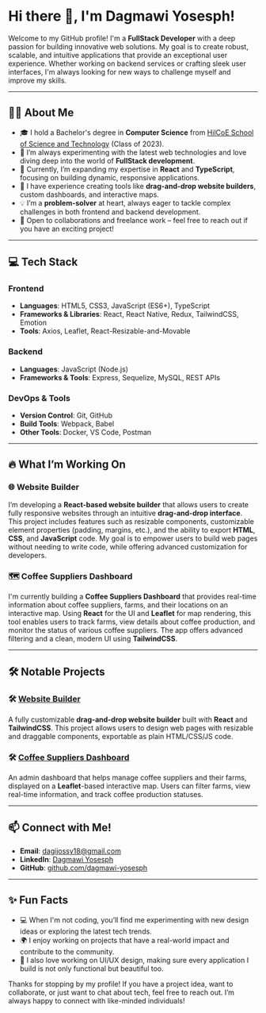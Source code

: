 # Hi there 👋, I'm Dagmawi Yosesph!

Welcome to my GitHub profile! I'm a **FullStack Developer** with a deep passion for building innovative web solutions. My goal is to create robust, scalable, and intuitive applications that provide an exceptional user experience. Whether working on backend services or crafting sleek user interfaces, I'm always looking for new ways to challenge myself and improve my skills.

---

## 👨‍💻 About Me

- 🎓 I hold a Bachelor's degree in **Computer Science** from [HilCoE School of Science and Technology](https://www.hilcoe.net) (Class of 2023).
- 🔭 I’m always experimenting with the latest web technologies and love diving deep into the world of **FullStack development**.
- 🌱 Currently, I’m expanding my expertise in **React** and **TypeScript**, focusing on building dynamic, responsive applications.
- 🚀 I have experience creating tools like **drag-and-drop website builders**, custom dashboards, and interactive maps.
- 💡 I’m a **problem-solver** at heart, always eager to tackle complex challenges in both frontend and backend development.
- 💼 Open to collaborations and freelance work – feel free to reach out if you have an exciting project!

---

## 💻 Tech Stack

### Frontend
- **Languages**: HTML5, CSS3, JavaScript (ES6+), TypeScript
- **Frameworks & Libraries**: React, React Native, Redux, TailwindCSS, Emotion
- **Tools**: Axios, Leaflet, React-Resizable-and-Movable

### Backend
- **Languages**: JavaScript (Node.js)
- **Frameworks & Tools**: Express, Sequelize, MySQL, REST APIs

### DevOps & Tools
- **Version Control**: Git, GitHub
- **Build Tools**: Webpack, Babel
- **Other Tools**: Docker, VS Code, Postman

---

## 🔥 What I’m Working On

### 🌐 **Website Builder**
I’m developing a **React-based website builder** that allows users to create fully responsive websites through an intuitive **drag-and-drop interface**. This project includes features such as resizable components, customizable element properties (padding, margins, etc.), and the ability to export **HTML**, **CSS**, and **JavaScript** code. My goal is to empower users to build web pages without needing to write code, while offering advanced customization for developers.

### 🗺️ **Coffee Suppliers Dashboard**
I'm currently building a **Coffee Suppliers Dashboard** that provides real-time information about coffee suppliers, farms, and their locations on an interactive map. Using **React** for the UI and **Leaflet** for map rendering, this tool enables users to track farms, view details about coffee production, and monitor the status of various coffee suppliers. The app offers advanced filtering and a clean, modern UI using **TailwindCSS**.

---

## 🛠️ Notable Projects

### 🛠️ [**Website Builder**](https://github.com/dagijosi/web-builder)
A fully customizable **drag-and-drop website builder** built with **React** and **TailwindCSS**. This project allows users to design web pages with resizable and draggable components, exportable as plain HTML/CSS/JS code.

### 🛠️ [**Coffee Suppliers Dashboard**](https://github.com/dagijosi/ET-Coffee-EUDR)
An admin dashboard that helps manage coffee suppliers and their farms, displayed on a **Leaflet**-based interactive map. Users can filter farms, view real-time information, and track coffee production statuses.

---

## 📫 Connect with Me!

- **Email**: [dagijossy18@gmail.com](mailto:dagijossy18@gmail.com)
- **LinkedIn**: [Dagmawi Yosesph](https://www.linkedin.com/in/dagmawi-yoseph)
- **GitHub**: [github.com/dagmawi-yosesph](https://github.com/dagijosi)

---

## ✨ Fun Facts
- 💻 When I'm not coding, you’ll find me experimenting with new design ideas or exploring the latest tech trends.
- 🌍 I enjoy working on projects that have a real-world impact and contribute to the community.
- 🎨 I also love working on UI/UX design, making sure every application I build is not only functional but beautiful too.

Thanks for stopping by my profile! If you have a project idea, want to collaborate, or just want to chat about tech, feel free to reach out. I’m always happy to connect with like-minded individuals!

